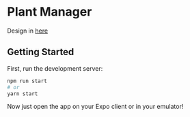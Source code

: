 # Plant Manager

Design in [here](https://www.figma.com/file/DDE3NDBeTVW7U2hCEorKW6/PlantManager?node-id=0%3A1)

## Getting Started

First, run the development server:

```bash
npm run start
# or
yarn start
```

Now just open the app on your Expo client or in your emulator!
